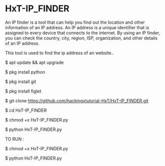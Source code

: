 # HxT-IP_FINDER

An IP finder is a tool that can help you find out the location and other information of an IP address. An IP address is a unique identifier that is assigned to every device that connects to the internet. By using an IP finder, you can check the country, city, region, ISP, organization, and other details of an IP address.

This tool is used to find the ip address of an website..

$ apt update && apt upgrade

$ pkg install python

$ pkg install git

$ pkg install figlet

$ git clone https://github.com/hackingxtutorial-HxT/HxT-IP_FINDER.git

$ cd HxT-IP_FINDER

$ chmod +x HxT-IP_FINDER.py

$ python HxT-IP_FINDER.py

TO RUN :

$ chmod +x HxT-IP_FINDER.py

$ python HxT-IP_FINDER.py
